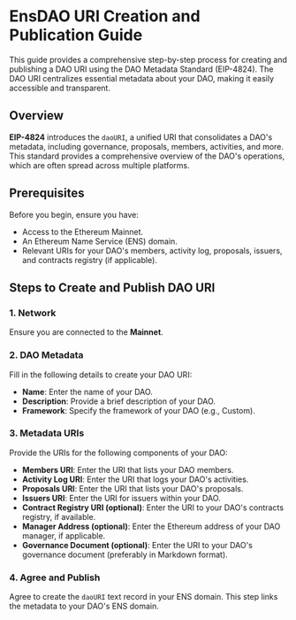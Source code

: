 # EnsDAO URI Creation and Publication Guide

This guide provides a comprehensive step-by-step process for creating and publishing a DAO URI using the DAO Metadata Standard (EIP-4824). The DAO URI centralizes essential metadata about your DAO, making it easily accessible and transparent.

## Overview

**EIP-4824** introduces the `daoURI`, a unified URI that consolidates a DAO's metadata, including governance, proposals, members, activities, and more. This standard provides a comprehensive overview of the DAO's operations, which are often spread across multiple platforms.

## Prerequisites

Before you begin, ensure you have:
- Access to the Ethereum Mainnet.
- An Ethereum Name Service (ENS) domain.
- Relevant URIs for your DAO's members, activity log, proposals, issuers, and contracts registry (if applicable).

## Steps to Create and Publish DAO URI

### 1. Network

Ensure you are connected to the **Mainnet**.

### 2. DAO Metadata

Fill in the following details to create your DAO URI:

- **Name**: Enter the name of your DAO.
- **Description**: Provide a brief description of your DAO.
- **Framework**: Specify the framework of your DAO (e.g., Custom).

### 3. Metadata URIs

Provide the URIs for the following components of your DAO:

- **Members URI**: Enter the URI that lists your DAO members.
- **Activity Log URI**: Enter the URI that logs your DAO's activities.
- **Proposals URI**: Enter the URI that lists your DAO's proposals.
- **Issuers URI**: Enter the URI for issuers within your DAO.
- **Contract Registry URI (optional)**: Enter the URI to your DAO's contracts registry, if available.
- **Manager Address (optional)**: Enter the Ethereum address of your DAO manager, if applicable.
- **Governance Document (optional)**: Enter the URI to your DAO's governance document (preferably in Markdown format).

### 4. Agree and Publish

Agree to create the `daoURI` text record in your ENS domain. This step links the metadata to your DAO's ENS domain.


